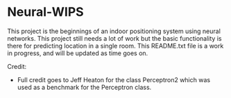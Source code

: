 # Neural-WIPS

This project is the beginnings of an indoor positioning system using neural networks. 
This project still needs a lot of work but the basic functionality is there for predicting location in a single room.
This README.txt file is a work in progress, and will be updated as time goes on.


Credit:

- Full credit goes to Jeff Heaton for the class Perceptron2 which was used as a benchmark for the Perceptron class.
